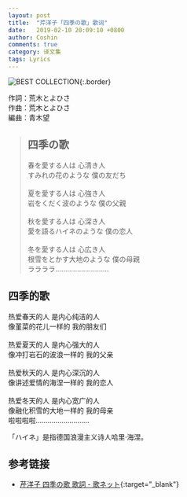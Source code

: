 ```yaml
---
layout: post
title:  "芹洋子「四季の歌」歌词"
date:   2019-02-10 20:09:10 +0800
author: Coshin
comments: true
category: 译文集
tags: Lyrics
---
```

![BEST COLLECTION](https://is1-ssl.mzstatic.com/image/thumb/Music71/v4/5b/3a/7d/5b3a7dab-c452-66d8-616e-8c3e0e1bca66/source/600x600bb.jpg){:.border}

作詞：荒木とよひさ<br>
作曲：荒木とよひさ<br>
編曲：青木望

<blockquote class="original">
  <h2>四季の歌</h2>
  <p>
    春を愛する人は 心清き人<br>
    すみれの花のような 僕の友だち<br>
    <br>
    夏を愛する人は 心強き人<br>
    岩をくだく波のような 僕の父親<br>
    <br>
    秋を愛する人は 心深き人<br>
    愛を語るハイネのような 僕の恋人<br>
    <br>
    冬を愛する人は 心広き人<br>
    根雪をとかす大地のような 僕の母親<br>
    ララララ………………………
  </p>
</blockquote>

<div class="translation">
  <h2>四季的歌</h2>
  <p>
    热爱春天的人 是内心纯洁的人<br>
    像堇菜的花儿一样的 我的朋友们<br>
    <br>
    热爱夏天的人 是内心强大的人<br>
    像冲打岩石的波浪一样的 我的父亲<br>
    <br>
    热爱秋天的人 是内心深沉的人<br>
    像讲述爱情的海涅一样的 我的恋人<br>
    <br>
    热爱冬天的人 是内心宽广的人<br>
    像融化积雪的大地一样的 我的母亲<br>
    啦啦啦啦………………………
  </p>
</div>

「ハイネ」是指德国浪漫主义诗人哈里·海涅。

## 参考链接

* [芹洋子 四季の歌 歌詞 - 歌ネット](https://www.uta-net.com/song/2406/){:target="_blank"}
